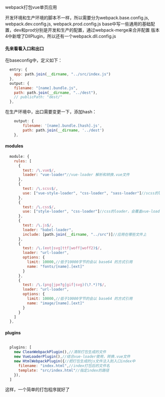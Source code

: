 webpack打包vue单页应用

开发环境和生产环境的脚本不一样，所以需要分为webpack.base.config.js, webpack.dev.config.js, webpack.prod.config.js
base中写一些通用的基础配置，dev和prod分别是开发和生产的配置，通过webpack-merge来合并配置
版本4中新增了DllPlugin，所以还有一个webpack.dll.config.js

#### 先来看看入口和出口
在baseconfig中，定义如下：
```js
  entry: {
    app: path.join(__dirname, "../src/index.js")
  },
  output: {
    filename: "[name].bundle.js",
    path: path.join(__dirname, "../dest"),
    // publicPath: "dest/"
  },
```
在生产环境中，出口需要变更一下，添加hash：
```js
    output: {
        filename: '[name].bundle.[hash].js',
        path: path.join(__dirname, '../dest')
    },
```

#### modules
```js
  module: {
    rules: [
      {
        test: /\.vue$/,
        loader: "vue-loader"//vue-loader 解析和转换.vue文件
      },
      {
        test: /\.scss$/,
        use: ["vue-style-loader", "css-loader", "sass-loader"]//scss的loader，会覆盖vue-loader中对应的配置
      },
      {
        test: /\.css$/,
        use: ["style-loader", "css-loader"]//css的loader，会覆盖vue-loader中对应的配置
      },
      {
        test: /\.js$/,
        loader: "babel-loader",
        include: [path.join(__dirname, "../src")]//应用在哪些文件上
      },
      {
        test: /\.(eot|svg|ttf|woff|woff2)$/,
        loader: "url-loader",
        options: {
          limit: 10000,//低于10000字节的会以 base64 的方式引用
          name: "fonts/[name].[ext]"
        }
      },
      {
        test: /\.(png|jpe?g|gif|svg)(\?.*)?$/,
        loader: "url-loader",
        options: {
          limit: 10000,//低于10000字节的会以 base64 的方式引用
          name: "image/[name].[ext]"
        }
      }
    ]
  },
```

#### plugins
```js

  plugins: [
    new CleanWebpackPlugin(),//清除打包生成的文件
    new VueLoaderPlugin(),//结合vue-loader使用，转换.vue文件
    new HtmlWebpackPlugin({//把打包生成的js文件注入到入口index中
      filename: "index.html",//index打包后的文件名
      template: "src/index.html"//指定index的路径
    }),
  ]
```

这样，一个简单的打包程序就好了
